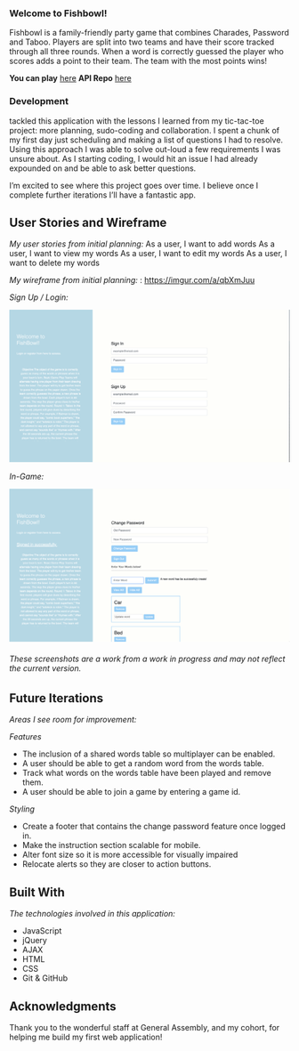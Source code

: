 ### Welcome to Fishbowl!

Fishbowl is a family-friendly party game that combines Charades, Password and Taboo. Players are split into two teams and have their score tracked through all three rounds. When a word is correctly guessed the player who scores adds a point to their team. The team with the most points wins!

**You can play** [here](https://nicksolie.github.io/fishbowl-client/)
**API Repo** [here](https://github.com/nicksolie/Fishbowl-api)

### Development

tackled this application with the lessons I learned from my tic-tac-toe project: more planning, sudo-coding and collaboration. I spent a chunk of my first day just scheduling and making a list of questions I had to resolve.  Using this approach I was able to solve out-loud a few requirements I was unsure about. As I starting coding, I would hit an issue I had already expounded on and be able to ask better questions.

I’m excited to see where this project goes over time. I believe once I complete further iterations I’ll have a fantastic app.
<!-- Since this is the first web development application I’ve built, my development process after an initial planning phase was effectively ad-hoc. I started by creating the game board itself so I could have a representation of the primary function of the application. I then used the game board layout to guide me through the user storied I created during planning.

A lesson I’ve learned from this project is to notice when unsuccessful problem solving turns into unsuccessful time management. -->

## User Stories and Wireframe

*My user stories from initial planning:*
As a user, I want to add words
As a user, I want to view my words
As a user, I want to edit my words
As a user, I want to delete my words


*My wireframe from initial planning:* :
https://imgur.com/a/qbXmJuu

<!-- ![](assets/images/%20wireframe.jpeg "My Wireframe")

<!-- *The current version:* -->
*Sign Up / Login:*

![](assets/images/project2_login_pic.jpeg "Sign Up / Login Page")


*In-Game:*

![](assets/images/project2_words_pic.jpeg "In-Game")
###### These screenshots are a work from a work in progress and may not reflect the current version.


## Future Iterations

*Areas I see room for improvement:*

*Features*
- The inclusion of a shared words table so multiplayer can be enabled.
- A user should be able to get a random word from the words table.
- Track what words on the words table have been played and remove them.
- A user should be able to join a game by entering a game id.


*Styling*
- Create a footer that contains the change password feature once logged in.
- Make the instruction section scalable for mobile.
- Alter font size so it is more accessible for visually impaired
- Relocate alerts so they are closer to action buttons.


## Built With

*The technologies involved in this application:*
- JavaScript
- jQuery
- AJAX
- HTML
- CSS
- Git & GitHub


## Acknowledgments

Thank you to the wonderful staff at General Assembly, and my cohort, for helping me build my first web application!

